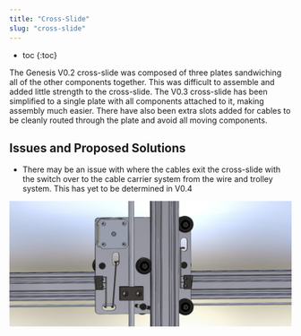```yaml
---
title: "Cross-Slide"
slug: "cross-slide"
---
```


* toc
{:toc}

The Genesis V0.2 cross-slide was composed of three plates sandwiching all of the other components together. This was difficult to assemble and added little strength to the cross-slide. The V0.3 cross-slide has been simplified to a single plate with all components attached to it, making assembly much easier. There have also been extra slots added for cables to be cleanly routed through the plate and avoid all moving components.

## Issues and Proposed Solutions
  * There may be an issue with where the cables exit the cross-slide with the switch over to the cable carrier system from the wire and trolley system. This has yet to be determined in V0.4

![Cross-Slide-Genesis-V3.jpg](Slide-Genesis-V3.jpg)

